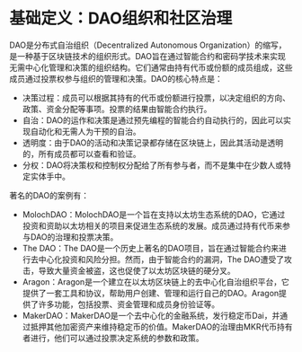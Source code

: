 # 基础定义：DAO组织和社区治理

DAO是分布式自治组织（Decentralized Autonomous Organization）的缩写，是一种基于区块链技术的组织形式。DAO旨在通过智能合约和密码学技术来实现无需中心化管理和决策的组织结构。它们通常由持有代币或份额的成员组成，这些成员通过投票权参与组织的管理和决策。DAO的核心特点是：

- 决策过程：成员可以根据其持有的代币或份额进行投票，以决定组织的方向、政策、资金分配等事项。投票的结果由智能合约执行。
- 自治：DAO的运作和决策是通过预先编程的智能合约自动执行的，因此可以实现自动化和无需人为干预的自治。
- 透明度：由于DAO的活动和决策记录都存储在区块链上，因此其活动是透明的，所有成员都可以查看和验证。
- 分权：DAO将决策权和控制权分配给了所有参与者，而不是集中在少数人或特定实体手中。

著名的DAO的案例有：

- MolochDAO：MolochDAO是一个旨在支持以太坊生态系统的DAO，它通过投资和资助以太坊相关的项目来促进生态系统的发展。成员通过持有代币来参与DAO的治理和投票决策。
- The DAO：The DAO是一个历史上著名的DAO项目，旨在通过智能合约来进行去中心化投资和风险分担。然而，由于智能合约的漏洞，The DAO遭受了攻击，导致大量资金被盗，这也促使了以太坊区块链的硬分叉。
- Aragon：Aragon是一个建立在以太坊区块链上的去中心化自治组织平台，它提供了一套工具和协议，帮助用户创建、管理和运行自己的DAO。Aragon提供了许多功能，包括投票、资金管理和成员身份验证等。
- MakerDAO：MakerDAO是一个去中心化的金融系统，发行稳定币Dai，并通过抵押其他加密资产来维持稳定币的价值。MakerDAO的治理由MKR代币持有者进行，他们可以通过投票决定系统的参数和政策。
